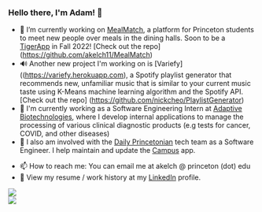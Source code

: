 
<!--
**akelch11/akelch11** is a ✨ _special_ ✨ repository because its `README.md` (this file) appears on your GitHub profile.

Here are some ideas to get you started:

- 🔭 I’m currently working on ...
- 🌱 I’m currently learning ...
- 👯 I’m looking to collaborate on ...
- 🤔 I’m looking for help with ...
- 💬 Ask me about ...
- 📫 How to reach me: ...
- 😄 Pronouns: ...
- ⚡ Fun fact: ...
-->


### Hello there, I'm Adam! 👋

- 💪 I’m currently working on [MealMatch](https://mealmatch-app.herokuapp.com), a platform for Princeton students to meet new people over meals in the dining halls. Soon to be a [TigerApp](https://tigerapps.org) in Fall 2022! [Check out the repo] (https://github.com/akelch11/MealMatch)
- 🔊 Another new project I'm working on is [Variefy]((https://variefy.herokuapp.com), a Spotify playlist generator that recommends new, unfamiliar music that is similar to your current music taste using K-Means machine learning algorithm and the Spotify API. [Check out the repo] (https://github.com/nickcheo/PlaylistGenerator)
- 🧬 I'm currently working as a Software Engineering Intern at [Adaptive Biotechnologies](https://www.adaptivebiotech.com/), where I develop internal applications to manage the processing of various clinical diagnostic products (e.g tests for cancer, COVID, and other diseases)
- 📰 I also am involved with the [Daily Princetonian](https://www.dailyprincetonian.com/) tech team as a Software Engineer. I help maintain and update the [Campus](https://www.prince.buzz/) app.
<!-- - 🌱 I’m currently learning ...
- 👯 I’m looking to collaborate on ... -->
<!-- - 🤔 I’m looking for help with ...
- 💬 Ask me abou... -->
- 📫 How to reach me: You can email me at akelch @ princeton (dot) edu
- 👔 View my resume / work history at my [LinkedIn](https://www.linkedin.com/in/adam-kelch) profile.
<!-- - 😄 Pronouns: ...
- ⚡ Fun fact: ... -->

<a href = "https://github.com/akelch11/akelch11/">
  <img align="center" src="https://github-readme-stats.vercel.app/api?username=akelch11&count_private=true&show_icons=true&theme=tokyonight&border_color=#ffffff" />
</a>

<br/>
  <a href = "https://github.com/akelch11/akelch11/">
  <img align="center" src="https://github-readme-stats.vercel.app/api/top-langs/?username=akelch11&layout=compact&count_private=true&theme=tokyonight&hide=procfile&border_color=#ffffff" />
  </a>
